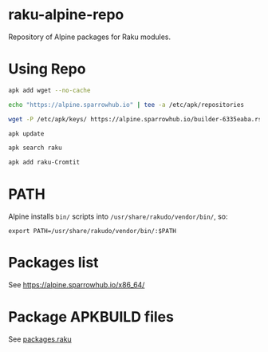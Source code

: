# raku-alpine-repo

Repository of Alpine packages for Raku modules.

# Using Repo

```bash
apk add wget --no-cache

echo "https://alpine.sparrowhub.io" | tee -a /etc/apk/repositories

wget -P /etc/apk/keys/ https://alpine.sparrowhub.io/builder-6335eaba.rsa.pub

apk update

apk search raku

apk add raku-Cromtit

```

# PATH

Alpine installs `bin/` scripts into `/usr/share/rakudo/vendor/bin/`, so:

```
export PATH=/usr/share/rakudo/vendor/bin/:$PATH
```

# Packages list

See https://alpine.sparrowhub.io/x86_64/

# Package APKBUILD files

See [packages.raku](https://github.com/melezhik/raku-alpine-repo/blob/main/.tom/packages.raku)


